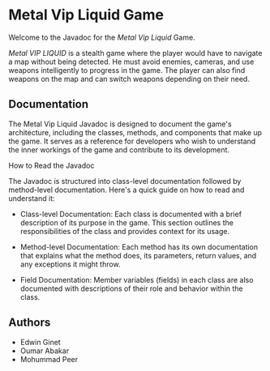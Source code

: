 
# Metal Vip Liquid Game

Welcome to the Javadoc for the *Metal Vip Liquid* Game.

*Metal VIP LIQUID* is a stealth game where the player would have to navigate a map without being detected. He must avoid enemies, cameras, and use weapons intelligently to progress in the game. The player can also find weapons on the map and can switch weapons depending on their need.


## Documentation

The Metal Vip Liquid Javadoc is designed to document the game's architecture, including the classes, methods, and components that make up the game. It serves as a reference for developers who wish to understand the inner workings of the game and contribute to its development.

How to Read the Javadoc

The Javadoc is structured into class-level documentation followed by method-level documentation. Here's a quick guide on how to read and understand it:

- Class-level Documentation: Each class is documented with a brief description of its purpose in the game. This section outlines the responsibilities of the class and provides context for its usage.
    
- Method-level Documentation: Each method has its own documentation that explains what the method does, its parameters, return values, and any exceptions it might throw.
    
- Field Documentation: Member variables (fields) in each class are also documented with descriptions of their role and behavior within the class.
## Authors

- Edwin Ginet
- Oumar Abakar
- Mohummad Peer

